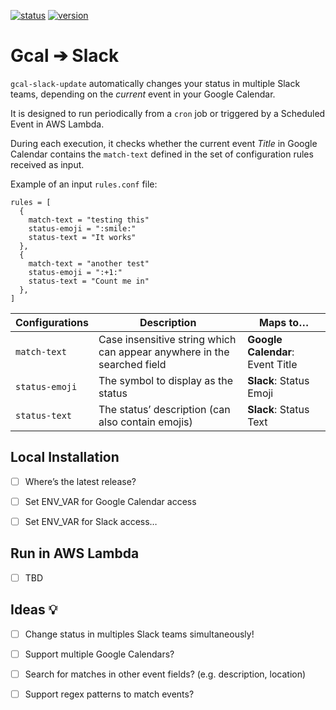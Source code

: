 [![status](https://img.shields.io/badge/status-dev%20(wip)-red.svg)](#)
[![version](https://img.shields.io/badge/version-%C2%AF%5C__(%E3%83%84)__%2F%C2%AF-red.svg)](../../releases)

# Gcal ➔ Slack

`gcal-slack-update` automatically changes your status in multiple Slack teams, depending on the _current_ event in your Google Calendar.

It is designed to run periodically from a `cron` job or triggered by a Scheduled Event in AWS Lambda.

During each execution, it checks whether the current event *Title* in Google Calendar contains the `match-text` defined in the set of configuration rules received as input.

Example of an input `rules.conf` file:

```
rules = [
  {
    match-text = "testing this"
    status-emoji = ":smile:"
    status-text = "It works"
  }, 
  {
    match-text = "another test"
    status-emoji = ":+1:"
    status-text = "Count me in"
  },
]
```



| Configurations | Description                              | Maps to…                     |
| -------------- | ---------------------------------------- | ---------------------------- |
| `match-text`   | Case insensitive string which can appear anywhere in the searched field | **Google Calendar**: Event Title |
| `status-emoji` | The symbol to display as the status      | **Slack**: Status Emoji          |
| `status-text`  | The status’ description (can also contain emojis) | **Slack**: Status Text           |



## Local Installation

* [ ] Where’s the latest release?
* [ ] Set ENV_VAR for Google Calendar access
* [ ] Set ENV_VAR for Slack access…



## Run in AWS Lambda

* [ ] TBD




## Ideas 💡

- [ ] Change status in multiples Slack teams simultaneously!
- [ ] Support multiple Google Calendars?
- [ ] Search for matches in other event fields? (e.g. description, location)
- [ ] Support regex patterns to match events?


